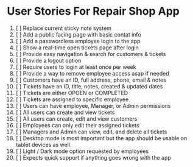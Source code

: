 # User Stories For Repair Shop App

1. [  ] Replace current sticky note system
2. [  ] Add a public facing page with basic contat info
3. [  ] Add a passwordless employee login to the app
4. [  ] Show a real-time open tickets page after login
5. [  ] Provide easy navigation & search for customers & tickets
6. [  ] Provide a logout option
7. [  ] Require users to login at least once per week
8. [  ] Provide a way to remove employee access asap if needed
9. [  ] Customers have an ID, full address, phone, email & notes
10. [  ] Tickets have an ID, title, notes, created & updated dates
11. [  ] Tickets are either OPOEN or COMPLETED
12. [  ] Tickets are assigned to specific employee
13. [  ] Users can have employee, Manager, or Admin permissions
14. [  ] All users can create and view tickets
15. [  ] All users can create, edit and view customers
16. [  ] Employees can only edit their assigned tickets
17. [  ] Managers and Admin can view, edit, and delete all tickets
18. [  ] Desktop mode is most important but the app should be usable on tablet devices as well.
19. [  ] Light / Dark mode option requested by employees
20. [  ] Expects quick support if anything goes wrong with the app